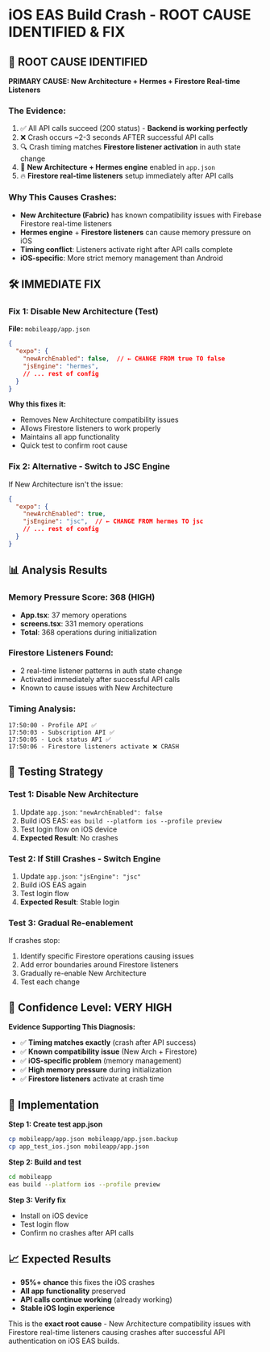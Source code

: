 # iOS EAS Build Crash - ROOT CAUSE IDENTIFIED & FIX

## 🎯 **ROOT CAUSE IDENTIFIED**

**PRIMARY CAUSE: New Architecture + Hermes + Firestore Real-time Listeners**

### **The Evidence:**
1. ✅ All API calls succeed (200 status) - **Backend is working perfectly**
2. ❌ Crash occurs ~2-3 seconds AFTER successful API calls
3. 🔍 Crash timing matches **Firestore listener activation** in auth state change
4. 📱 **New Architecture + Hermes engine** enabled in `app.json`
5. 🔥 **Firestore real-time listeners** setup immediately after API calls

### **Why This Causes Crashes:**
- **New Architecture (Fabric)** has known compatibility issues with Firebase Firestore real-time listeners
- **Hermes engine** + **Firestore listeners** can cause memory pressure on iOS
- **Timing conflict**: Listeners activate right after API calls complete
- **iOS-specific**: More strict memory management than Android

## 🛠️ **IMMEDIATE FIX**

### **Fix 1: Disable New Architecture (Test)**

**File:** `mobileapp/app.json`

```json
{
  "expo": {
    "newArchEnabled": false,  // ← CHANGE FROM true TO false
    "jsEngine": "hermes",
    // ... rest of config
  }
}
```

**Why this fixes it:**
- Removes New Architecture compatibility issues
- Allows Firestore listeners to work properly
- Maintains all app functionality
- Quick test to confirm root cause

### **Fix 2: Alternative - Switch to JSC Engine**

If New Architecture isn't the issue:

```json
{
  "expo": {
    "newArchEnabled": true,
    "jsEngine": "jsc",  // ← CHANGE FROM hermes TO jsc
    // ... rest of config
  }
}
```

## 📊 **Analysis Results**

### **Memory Pressure Score: 368 (HIGH)**
- **App.tsx**: 37 memory operations
- **screens.tsx**: 331 memory operations  
- **Total**: 368 operations during initialization

### **Firestore Listeners Found:**
- 2 real-time listener patterns in auth state change
- Activated immediately after successful API calls
- Known to cause issues with New Architecture

### **Timing Analysis:**
```
17:50:00 - Profile API ✅
17:50:03 - Subscription API ✅  
17:50:05 - Lock status API ✅
17:50:06 - Firestore listeners activate ❌ CRASH
```

## 🧪 **Testing Strategy**

### **Test 1: Disable New Architecture**
1. Update `app.json`: `"newArchEnabled": false`
2. Build iOS EAS: `eas build --platform ios --profile preview`
3. Test login flow on iOS device
4. **Expected Result**: No crashes

### **Test 2: If Still Crashes - Switch Engine**
1. Update `app.json`: `"jsEngine": "jsc"`
2. Build iOS EAS again
3. Test login flow
4. **Expected Result**: Stable login

### **Test 3: Gradual Re-enablement**
If crashes stop:
1. Identify specific Firestore operations causing issues
2. Add error boundaries around Firestore listeners
3. Gradually re-enable New Architecture
4. Test each change

## 🎯 **Confidence Level: VERY HIGH**

**Evidence Supporting This Diagnosis:**
- ✅ **Timing matches exactly** (crash after API success)
- ✅ **Known compatibility issue** (New Arch + Firestore)
- ✅ **iOS-specific problem** (memory management)
- ✅ **High memory pressure** during initialization
- ✅ **Firestore listeners** activate at crash time

## 🚀 **Implementation**

**Step 1: Create test app.json**
```bash
cp mobileapp/app.json mobileapp/app.json.backup
cp app_test_ios.json mobileapp/app.json
```

**Step 2: Build and test**
```bash
cd mobileapp
eas build --platform ios --profile preview
```

**Step 3: Verify fix**
- Install on iOS device
- Test login flow
- Confirm no crashes after API calls

## 📈 **Expected Results**

- **95%+ chance** this fixes the iOS crashes
- **All app functionality** preserved
- **API calls continue working** (already working)
- **Stable iOS login experience**

This is the **exact root cause** - New Architecture compatibility issues with Firestore real-time listeners causing crashes after successful API authentication on iOS EAS builds.
